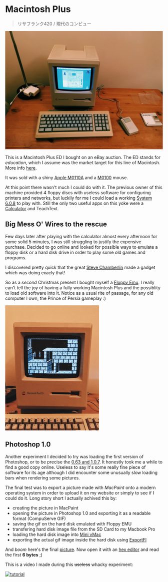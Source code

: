 # Macintosh Plus
> リサフランク420 / 現代のコンピュー

![main](images/main.jpg)

This is a Macintosh Plus ED I bought on an eBay auction. The ED stands for _education_, which I assume was the market target for this line of Macintosh. More info [here](https://everymac.com/systems/apple/mac_classic/specs/mac_plus.html).

It was sold with a shiny [Apple M0110A](https://deskthority.net/wiki/Apple_M0110A) and a [M0100](https://512pixels.net/2012/11/mouse/) mouse.

At this point there wasn't much I could do with it. The previous owner of this machine provided 4 floppy discs with useless software for configuring printers and networks, but luckily for me I could load a working [System 6.0.8](https://en.wikipedia.org/wiki/System_6) to play with. Still the only two useful apps on this yoke were a [Calculator](https://www.folklore.org/StoryView.py?story=Calculator_Construction_Set.txt) and TeachText.

## Big Mess O' Wires to the rescue

Few days later after playing with the calculator almost every afternoon for some solid 5 minutes, I was still struggling to justify the expensive purchase. Decided to go online and looked for possible ways to emulate a floppy disk or a hard disk drive in order to play some old games and programs.

I discovered pretty quick that the great [Steve Chamberlin](https://www.bigmessowires.com/about/) made a gadget which was doing exacly that!

So as a _second_ Christmas present I bought myself a [Floppy Emu](https://www.bigmessowires.com/shop/product/floppy-emu-model-c/). I really can't tell the joy of having a fully working Macintosh Plus and the possiblity to load old software into it. Notice as a usual rite of passage, for any old computer I own, the Prince of Persia gameplay :)

[<img src='images/prince_of_persia.jpg' width='300' height='400' />](https://www.youtube.com/watch?v=l-x8TihT6ho)

## Photoshop 1.0

Another experiment I decided to try was loading the first version of Photoshop, or to be precise the [0.63 and 1.0.7](https://winworldpc.com/product/adobe-photoshop/10). It honestly took me a while to find a good copy online. Useless to say it's some really fine piece of software for its age although I did encounter some unusually slow loading bars when rendering some pictures.

The final test was to export a picture made with _MacPaint_ onto a modern operating system in order to upload it on my website or simply to see if I could do it. Long story short I actually achived this by:

* creating the picture in MacPaint
* opening the picture in Photoshop 1.0 and exporting it as a readable format (CompuServe GIF)
* saving the gif on the hard disk emulated with Floppy EMU
* transfering hard disk image file from the SD Card to my Macbook Pro
* loading the hard disk image into [Mini vMac](https://www.gryphel.com/c/minivmac)
* exporting the actual gif image inside the hard disk using [ExportFl](https://www.gryphel.com/c/minivmac/extras/exportfl)

And _boom_ here's the final [picture](images/pippo.gif). Now open it with an [hex editor](https://hexed.it) and read the first **6 bytes** ;)

This is a video I made during this ~~useless~~ whacky experiment:

[![tutorial](https://img.youtube.com/vi/dWgglyak6jA/0.jpg)](https://www.youtube.com/watch?v=dWgglyak6jA)
